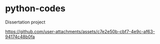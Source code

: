 # python-codes
Dissertation project


https://github.com/user-attachments/assets/c7e2e50b-cbf7-4e9c-af63-94174c48b0fa

